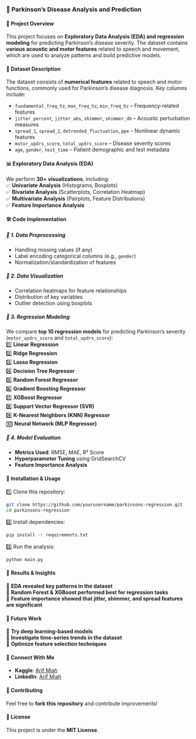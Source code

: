 

### **🧠 Parkinson’s Disease Analysis and Prediction**  

#### **📌 Project Overview**  
This project focuses on **Exploratory Data Analysis (EDA) and regression modeling** for predicting Parkinson’s disease severity. The dataset contains **various acoustic and motor features** related to speech and movement, which are used to analyze patterns and build predictive models.  

#### **📂 Dataset Description**  
The dataset consists of **numerical features** related to speech and motor functions, commonly used for Parkinson’s disease diagnosis. Key columns include:  

- `fundamental_freq_hz`, `max_freq_hz`, `min_freq_hz` – Frequency-related features  
- `jitter_percent`, `jitter_abs`, `shimmer`, `shimmer_db` – Acoustic perturbation measures  
- `spread_1`, `spread_2`, `detrended_fluctuation`, `ppe` – Nonlinear dynamic features  
- `motor_updrs_score`, `total_updrs_score` – Disease severity scores  
- `age`, `gender`, `test_time` – Patient demographic and test metadata  

#### **📊 Exploratory Data Analysis (EDA)**  
We perform **30+ visualizations**, including:  
✅ **Univariate Analysis** (Histograms, Boxplots)  
✅ **Bivariate Analysis** (Scatterplots, Correlation Heatmap)  
✅ **Multivariate Analysis** (Pairplots, Feature Distributions)  
✅ **Feature Importance Analysis**  

#### **🛠️ Code Implementation**  

##### **📌 1. Data Preprocessing**  
- Handling missing values (if any)  
- Label encoding categorical columns (e.g., `gender`)  
- Normalization/standardization of features  

##### **📌 2. Data Visualization**  
- Correlation heatmaps for feature relationships  
- Distribution of key variables  
- Outlier detection using boxplots  

##### **📌 3. Regression Modeling**  
We compare **top 10 regression models** for predicting Parkinson’s severity (`motor_updrs_score` and `total_updrs_score`):  
1️⃣ **Linear Regression**  
2️⃣ **Ridge Regression**  
3️⃣ **Lasso Regression**  
4️⃣ **Decision Tree Regressor**  
5️⃣ **Random Forest Regressor**  
6️⃣ **Gradient Boosting Regressor**  
7️⃣ **XGBoost Regressor**  
8️⃣ **Support Vector Regressor (SVR)**  
9️⃣ **K-Nearest Neighbors (KNN) Regressor**  
🔟 **Neural Network (MLP Regressor)**  

##### **📌 4. Model Evaluation**  
- **Metrics Used**: RMSE, MAE, R² Score  
- **Hyperparameter Tuning** using GridSearchCV  
- **Feature Importance Analysis**  

#### **📜 Installation & Usage**  
1️⃣ Clone this repository:  
   ```bash
   git clone https://github.com/yourusername/parkinsons-regression.git  
   cd parkinsons-regression
   ```  
2️⃣ Install dependencies:  
   ```bash
   pip install -r requirements.txt  
   ```  
3️⃣ Run the analysis:  
   ```bash
   python main.py  
   ```  

#### **📌 Results & Insights**  
📍 **EDA revealed key patterns in the dataset**  
📍 **Random Forest & XGBoost performed best for regression tasks**  
📍 **Feature importance showed that jitter, shimmer, and spread features are significant**  

#### **📖 Future Work**  
🚀 **Try deep learning-based models**  
🚀 **Investigate time-series trends in the dataset**  
🚀 **Optimize feature selection techniques**  

#### **🔗 Connect With Me**  
- **Kaggle**: [Arif Miah](https://www.kaggle.com/code/arifmia/exploratory-data-analysis-and-regression-modeling)  
- **LinkedIn**: [Arif Miah](www.linkedin.com/in/arif-miah-8751bb217)  

#### **🤝 Contributing**  
Feel free to **fork this repository** and contribute improvements!  

#### **📜 License**  
This project is under the **MIT License**.  



